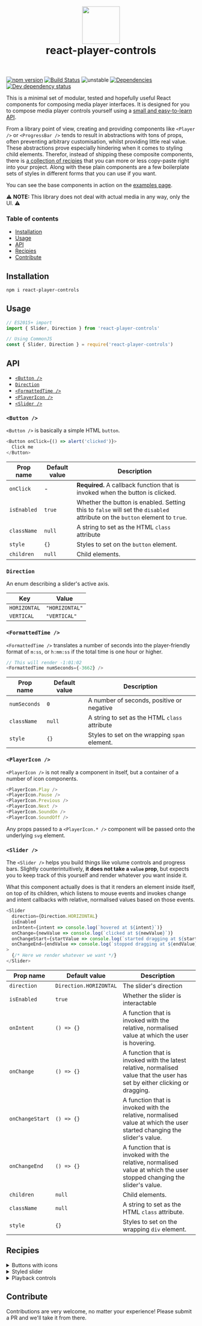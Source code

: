 <h1 align="center">
  <img src="https://cdn.rawgit.com/alexanderwallin/react-player-controls/master/docs/img/logo-icon.svg" width="100" height="100" />
  <br />
  react-player-controls
  <br />
  &nbsp;
</h1>

[![npm version](https://badge.fury.io/js/react-player-controls.svg)](https://badge.fury.io/js/react-player-controls)
[![Build Status](https://travis-ci.org/alexanderwallin/react-player-controls.svg?branch=master)](https://travis-ci.org/alexanderwallin/react-player-controls)
![unstable](https://img.shields.io/badge/status-unstable-yellow.svg)
[![Dependencies](https://img.shields.io/david/alexanderwallin/react-player-controls.svg?style=flat-square)](https://david-dm.org/alexanderwallin/react-player-controls)
[![Dev dependency status](https://david-dm.org/alexanderwallin/react-player-controls/dev-status.svg?style=flat-square)](https://david-dm.org/alexanderwallin/react-player-controls#info=devDependencies)

This is a minimal set of modular, tested and hopefully useful React components for composing media player interfaces. It is designed for you to compose media player controls yourself using a [small and easy-to-learn API](#api).

From a library point of view, creating and providing components like `<Player />` or `<ProgressBar />` tends to result in abstractions with tons of props, often preventing arbitrary customisation, whilst providing little real value. These abstractions prove especially hindering when it comes to styling child elements. Therefor, instead of shipping these composite components, there is [a collection of recipies](#recipies) that you can more or less copy-paste right into your project. Along with these plain components are a few boilerplate sets of styles in different forms that you can use if you want.

You can see the base components in action on the [examples page](https://alexanderwallin.github.io/react-player-controls).

⚠️  **NOTE:** This library does not deal with actual media in any way, only the UI. ⚠️

### Table of contents

* [Installation](#installation)
* [Usage](#usage)
* [API](#api)
* [Recipies](#recipies)
* [Contribute](#contribute)


## Installation

```sh
npm i react-player-controls
```

## Usage

```js
// ES2015+ import
import { Slider, Direction } from 'react-player-controls'

// Using CommonJS
const { Slider, Direction } = require('react-player-controls')
```

## API

* [`<Button />`](#button-)
* [`Direction`](#direction)
* [`<FormattedTime />`](#formattedtime-)
* [`<PlayerIcon />`](#playericon-)
* [`<Slider />`](#slider-)

### `<Button />`

`<Button />` is basically a simple HTML `button`.

```js
<Button onClick={() => alert('clicked')}>
  Click me
</Button>
```

| Prop name | Default value | Description |
|-----------|---------------|-------------|
| `onClick` | - | **Required.** A callback function that is invoked when the button is clicked. |
| `isEnabled` | `true` | Whether the button is enabled. Setting this to `false` will set the `disabled` attribute on the `button` element to `true`. |
| `className` | `null` | A string to set as the HTML `class` attribute |
| `style` | `{}` | Styles to set on the `button` element. |
| `children` | `null` | Child elements. |

### `Direction`

An enum describing a slider's active axis.

| Key | Value |
|-----|-------|
| `HORIZONTAL` | `"HORIZONTAL"` |
| `VERTICAL` | `"VERTICAL"` |

### `<FormattedTime />`

`<FormattedTime />` translates a number of seconds into the player-friendly format of `m:ss`, or `h:mm:ss` if the total time is one hour or higher.

```js
// This will render -1:01:02
<FormattedTime numSeconds={-3662} />
```

| Prop name | Default value | Description |
|-----------|---------------|-------------|
| `numSeconds` | `0` | A number of seconds, positive or negative |
| `className` | `null` | A string to set as the HTML `class` attribute |
| `style` | `{}` | Styles to set on the wrapping `span` element. |

### `<PlayerIcon />`

`<PlayerIcon />` is not really a component in itself, but a container of a number of icon components.

```js
<PlayerIcon.Play />
<PlayerIcon.Pause />
<PlayerIcon.Previous />
<PlayerIcon.Next />
<PlayerIcon.SoundOn />
<PlayerIcon.SoundOff />
```

Any props passed to a `<PlayerIcon.* />` component will be passed onto the underlying `svg` element.

### `<Slider />`

The `<Slider />` helps you build things like volume controls and progress bars. Slightly counterintuitively, **it does not take a `value` prop**, but expects you to keep track of this yourself and render whatever you want inside it.

What this component actually does is that it renders an element inside itself, on top of its children, which listens to mouse events and invokes change and intent callbacks with relative, normalised values based on those events.

```js
<Slider
  direction={Direction.HORIZONTAL}
  isEnabled
  onIntent={intent => console.log(`hovered at ${intent}`)}
  onChange={newValue => console.log(`clicked at ${newValue}`)}
  onChangeStart={startValue => console.log(`started dragging at ${startValue}`)}
  onChangeEnd={endValue => console.log(`stopped dragging at ${endValue}`)}
>
  {/* Here we render whatever we want */}
</Slider>
```

| Prop name | Default value | Description |
|-----------|---------------|-------------|
| `direction` | `Direction.HORIZONTAL` | The slider's direction |
| `isEnabled` | `true` | Whether the slider is interactable |
| `onIntent` | `() => {}` | A function that is invoked with the relative, normalised value at which the user is hovering. |
| `onChange` | `() => {}` | A function that is invoked with the latest relative, normalised value that the user has set by either clicking or dragging. |
| `onChangeStart` | `() => {}` | A function that is invoked with the relative, normalised value at which the user started changing the slider's value. |
| `onChangeEnd` | `() => {}` | A function that is invoked with the relative, normalised value at which the user stopped changing the slider's value. |
| `children` | `null` | Child elements. |
| `className` | `null` | A string to set as the HTML `class` attribute. |
| `style` | `{}` | Styles to set on the wrapping `div` element. |


## Recipies

<details>
<summary>Buttons with icons</summary>

```js
import { Button } from 'react-player-controls'
import Icon from 'some-icon-library'

const PlayButton = props => <Button {...props}><Icon.Play /></Button>
const PauseButton = props => <Button {...props}><Icon.Pause /></Button>
const PreviousButton = props => <Button {...props}><Icon.Previous /></Button>
const NextButton = props => <Button {...props}><Icon.Next /></Button>
```
</details>

<details>
<summary>Styled slider</summary>

```js
import { Direction, Slider } from 'react-player-controls'

const WHITE_SMOKE = '#eee'
const GRAY = '#878c88'
const GREEN = '#72d687'

// A colored bar that will represent the current value
const SliderBar = ({ direction, value, style }) => (
  <div
    style={Object.assign({}, {
      position: 'absolute',
      background: GRAY,
      borderRadius: 4,
    }, direction === Direction.HORIZONTAL ? {
      top: 0,
      bottom: 0,
      left: 0,
      width: `${value * 100}%`,
    } : {
      right: 0,
      bottom: 0,
      left: 0,
      height: `${value * 100}%`,
    }, style)}
  />
)

// A handle to indicate the current value
const SliderHandle = ({ direction, value, style }) => (
  <div
    style={Object.assign({}, {
      position: 'absolute',
      width: 16,
      height: 16,
      background: GREEN,
      borderRadius: '100%',
      transform: 'scale(1)',
      transition: 'transform 0.2s',
      '&:hover': {
        transform: 'scale(1.3)',
      }
    }, direction === Direction.HORIZONTAL ? {
      top: 0,
      left: `${value * 100}%`,
      marginTop: -4,
      marginLeft: -8,
    } : {
      left: 0,
      bottom: `${value * 100}%`,
      marginBottom: -8,
      marginLeft: -4,
    }, style)}
  />
)

// A composite progress bar component
const ProgressBar = ({ isEnabled, direction, value, ...props }) => (
  <Slider
    isEnabled={isEnabled}
    direction={direction}
    onChange={/* store value somehow */}
    style={{
      width: direction === Direction.HORIZONTAL ? 200 : 8,
      height: direction === Direction.HORIZONTAL ? 8 : 130,
      borderRadius: 4,
      background: WHITE_SMOKE,
      transition: direction === Direction.HORIZONTAL ? 'width 0.1s' : 'height 0.1s',
      cursor: isEnabled === true ? 'pointer' : 'default',
    }}
    {...props}
  >
    <SliderBar direction={direction} value={value} style={{ background: isEnabled ? GREEN : GRAY }} />
    <SliderHandle direction={direction} value={value} style={{ background: isEnabled ? GREEN : GRAY }} />
  </Slider>
)

// Now use <ProgressBar /> somewhere
<ProgressBar
  isEnabled
  direction={Direction.HORIZONTAL}
  value={currentTime / currentSong.duration}
  onChange={value => seek(value * currentSong.duration)}
/>
```
</details>

<details>
<summary>Playback controls</summary>

```js
import { Button } from 'react-player-controls'
import Icon from 'some-icon-library'

const PlaybackControls = ({
  isPlaying,
  onPlaybackChange,
  hasPrevious,
  onPrevious,
  hasNext,
  onNext,
}) => (
  <div>
    <Button disabled={hasPrevious === false} onClick={onPrevious}>
      <Icon.Previous />
    </Button>

    <Button onClick={() => onPlaybackChange(!isPlaying)}>
      {isPlaying ? <Icon.Pause /> : <Icon.Play />}
    </Button>

    <Button disabled={hasNext === false} onClick={onNext}>
      <Icon.Next />
    </Button>
  </div>
)

// Use PlaybackControls in a player context
<PlaybackControls
  isPlaying={player.isPlaying}
  onPlaybackChange={isPlaying => player.setIsPlaying(isPlaying)}
  hasPrevious={songs.indexOf(currentSong) > 0}
  hasNext={songs.indexOf(currentSong) < songs.length - 1}
  onPrevious={player.setSong(songs[songs.indexOf(currentSong) - 1])}
  onNext={player.setSong(songs[songs.indexOf(currentSong) + 1])}
/>
```
</details>


## Contribute

Contributions are very welcome, no matter your experience! Please submit a PR and we'll take it from there.
